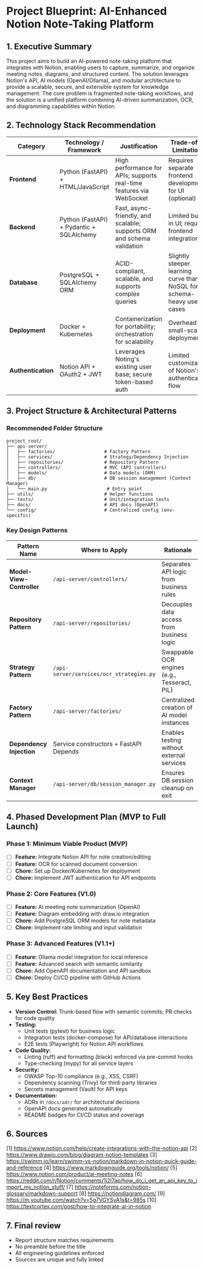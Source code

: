# Project Blueprint: AI-Enhanced Notion Note-Taking Platform

## 1. Executive Summary

This project aims to build an AI-powered note-taking platform that integrates with Notion, enabling users to capture, summarize, and organize meeting notes, diagrams, and structured content. The solution leverages Notion's API, AI models (OpenAI/Ollama), and modular architecture to provide a scalable, secure, and extensible system for knowledge management. The core problem is fragmented note-taking workflows, and the solution is a unified platform combining AI-driven summarization, OCR, and diagramming capabilities within Notion.

## 2. Technology Stack Recommendation

| Category           | Technology / Framework                   | Justification                                                          | Trade-offs / Limitations                                              |
| ------------------ | ---------------------------------------- | ---------------------------------------------------------------------- | --------------------------------------------------------------------- |
| **Frontend**       | Python (FastAPI) + HTML/JavaScript       | High performance for APIs; supports real-time features via WebSocket   | Requires separate frontend development for UI (optional)              |
| **Backend**        | Python (FastAPI) + Pydantic + SQLAlchemy | Fast, async-friendly, and scalable; supports ORM and schema validation | Limited built-in UI; requires frontend integration                    |
| **Database**       | PostgreSQL + SQLAlchemy ORM              | ACID-compliant, scalable, and supports complex queries                 | Slightly steeper learning curve than NoSQL for schema-heavy use cases |
| **Deployment**     | Docker + Kubernetes                      | Containerization for portability; orchestration for scalability        | Overhead for small-scale deployments                                  |
| **Authentication** | Notion API + OAuth2 + JWT                | Leverages Noting's existing user base; secure token-based auth         | Limited customization of Notion's authentication flow                 |

## 3. Project Structure & Architectural Patterns

### Recommended Folder Structure

```
project_root/ 
├── api-server/ 
│   ├── factories/                  # Factory Pattern 
│   ├── services/                   # Strategy/Dependency Injection 
│   ├── repositories/               # Repository Pattern 
│   ├── controllers/                # MVC (API controllers) 
│   ├── models/                     # Data models (ORM) 
│   ├── db/                         # DB session management (Context Manager) 
│   └── main.py                      # Entry point 
├── utils/                          # Helper functions 
├── tests/                          # Unit/integration tests 
├── docs/                           # API docs (OpenAPI) 
└── config/                         # Centralized config (env-specific) 
```

### Key Design Patterns

| Pattern Name              | Where to Apply                           | Rationale                                    | Trade-offs / Notes                            |
| ------------------------- | ---------------------------------------- | -------------------------------------------- | --------------------------------------------- |
| **Model-View-Controller** | `/api-server/controllers/`               | Separates API logic from business rules      | Requires careful separation of concerns       |
| **Repository Pattern**    | `/api-server/repositories/`              | Decouples data access from business logic    | Adds abstraction layer for DB interactions    |
| **Strategy Pattern**      | `/api-server/services/ocr_strategies.py` | Swappable OCR engines (e.g., Tesseract, PIL) | Requires interface definition for flexibility |
| **Factory Pattern**       | `/api-server/factories/`                 | Centralized creation of AI model instances   | Reduces duplication in service initialization |
| **Dependency Injection**  | Service constructors + FastAPI Depends   | Enables testing without external services    | Requires careful setup of dependency graph    |
| **Context Manager**       | `/api-server/db/session_manager.py`      | Ensures DB session cleanup on exit           | Must handle exceptions gracefully             |

## 4. Phased Development Plan (MVP to Full Launch)

### **Phase 1: Minimum Viable Product (MVP)**

- [ ] **Feature:** Integrate Notion API for note creation/editing
- [ ] **Feature:** OCR for scanned document conversion
- [ ] **Chore:** Set up Docker/Kubernetes for deployment
- [ ] **Chore:** Implement JWT authentication for API endpoints

### **Phase 2: Core Features (V1.0)**

- [ ] **Feature:** AI meeting note summarization (OpenAI)
- [ ] **Feature:** Diagram embedding with draw.io integration
- [ ] **Chore:** Add PostgreSQL ORM models for note metadata
- [ ] **Chore:** Implement rate limiting and input validation

### **Phase 3: Advanced Features (V1.1+)**

- [ ] **Feature:** Ollama model integration for local inference
- [ ] **Feature:** Advanced search with semantic similarity
- [ ] **Chore:** Add OpenAPI documentation and API sandbox
- [ ] **Chore:** Deploy CI/CD pipeline with GitHub Actions

## 5. Key Best Practices

- **Version Control:** Trunk-based flow with semantic commits; PR checks for code quality
- **Testing:**
  - Unit tests (pytest) for business logic
  - Integration tests (docker-compose) for API/database interactions
  - E2E tests (Playwright) for Notion API workflows
- **Code Quality:**
  - Linting (ruff) and formatting (black) enforced via pre-commit hooks
  - Type-checking (mypy) for all service layers
- **Security:**
  - OWASP Top-10 compliance (e.g., XSS, CSRF)
  - Dependency scanning (Trivy) for third-party libraries
  - Secrets management (Vault) for API keys
- **Documentation:**
  - ADRs in `/docs/adr/` for architectural decisions
  - OpenAPI docs generated automatically
  - README badges for CI/CD status and coverage

## 6. Sources

[1] https://www.notion.com/help/create-integrations-with-the-notion-api
[2] https://www.drawio.com/blog/diagram-notion-templates
[3] https://swimm.io/learn/swimm-vs-notion/markdown-in-notion-quick-guide-and-reference
[4] https://www.markdownguide.org/tools/notion/
[5] https://www.notion.com/product/ai-meeting-notes
[6] https://reddit.com/r/Notion/comments/1i2l7ap/how_do_i_get_an_api_key_to_import_my_notion_stuff/
[7] https://noteforms.com/notion-glossary/markdown-support
[8] https://notiondiagram.com/
[9] https://m.youtube.com/watch?v=5g7VGYSyA1s&t=985s
[10] https://textcortex.com/post/how-to-integrate-ai-in-notion

## 7. Final review

- Report structure matches requirements
- No preamble before the title
- All engineering guidelines enforced
- Sources are unique and fully linked
